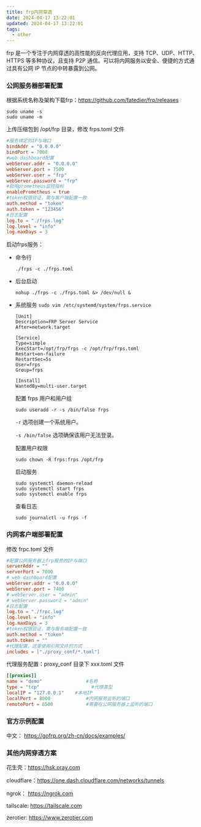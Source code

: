```yaml
---
title: frp内网穿透
date: 2024-04-17 13:22:01
updated: 2024-04-17 13:22:01
tags:
  - other
---
```


frp 是一个专注于内网穿透的高性能的反向代理应用，支持 TCP、UDP、HTTP、HTTPS 等多种协议，且支持 P2P 通信。可以将内网服务以安全、便捷的方式通过具有公网 IP 节点的中转暴露到公网。

### 公网服务器部署配置

根据系统名称及架构下载frp：https://github.com/fatedier/frp/releases

```shell
sudo uname -s
sudo uname -m
```

上传压缩包到 /opt/frp 目录，修改 frps.toml 文件

```toml
#服务绑定的IP与端口
bindAddr = "0.0.0.0"
bindPort = 7000
#web dashboard配置
webServer.addr = "0.0.0.0"
webServer.port = 7500
webServer.user = "frp"
webServer.password = "frp"
#启用prometheus监控指标
enablePrometheus = true
#token权限验证，需与客户端配置一致
auth.method = "token"
auth.token = "123456"
#日志配置
log.to = "./frps.log"
log.level = "info"
log.maxDays = 3
```

启动frps服务：

- 命令行

  ```shell
  ./frps -c ./frps.toml
  ```

- 后台启动

  ```shell
  nohup ./frps -c ./frps.toml &> /dev/null &
  ```

- 系统服务 `sudo vim /etc/systemd/system/frps.service` 

  ```shell
  [Unit]
  Description=FRP Server Service
  After=network.target
  
  [Service]
  Type=simple
  ExecStart=/opt/frp/frps -c /opt/frp/frps.toml
  Restart=on-failure
  RestartSec=5s
  User=frps
  Group=frps
  
  [Install]
  WantedBy=multi-user.target
  ```

  配置 frps 用户和用户组

  ```shell
  sudo useradd -r -s /bin/false frps
  ```

  `-r` 选项创建一个系统用户。

  `-s /bin/false`  选项确保该用户无法登录。

  配置用户权限

  ```shell
  sudo chown -R frps:frps /opt/frp
  ```

  启动服务

  ```shell
  sudo systemctl daemon-reload
  sudo systemctl start frps
  sudo systemctl enable frps
  ```

  查看日志

  ```shell
  sudo journalctl -u frps -f
  ```

### 内网客户端部署配置

修改 frpc.toml 文件

```toml
#配置公网服务器上frp服务的IP与端口
serverAddr = ""
serverPort = 7000
# web dashboard配置
webServer.addr = "0.0.0.0"
webServer.port = 7400
# webServer.user = "admin"
# webServer.password = "admin"
#日志配置
log.to = "./frpc.log"
log.level = "info"
log.maxDays = 3
#token权限验证，需与服务端配置一致
auth.method = "token"
auth.token = ""
#代理配置，这里使用引用文件的方式
includes = ["./proxy_conf/*.toml"]
```

代理服务配置：proxy_conf 目录下 xxx.toml 文件

```toml
[[proxies]]
name = "demo"			     #名称
type = "tcp"				   #代理类型
localIP = "127.0.0.1"	 #本地IP
localPort = 8000			 #内网服务监听的端口
remotePort = 8500			 #需要在公网服务器上监听的端口
```

### 官方示例配置

中文： https://gofrp.org/zh-cn/docs/examples/

### 其他内网穿透方案

花生壳：https://hsk.oray.com

cloudflare：https://one.dash.cloudflare.com/networks/tunnels

ngrok： https://ngrok.com

tailscale: https://tailscale.com

zerotier: https://www.zerotier.com